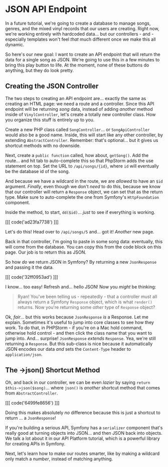 # JSON API Endpoint

In a future tutorial, we're going to create a database to manage songs, genres, and
the mixed vinyl records that our users are creating. Right now, we're working
entirely with hardcoded data... but our controllers - and - especially templates
won't feel *that* much different once we make this all dynamic.

So here's our new goal: I want to create an API endpoint that will return the data
for a single song as JSON. We're going to use this in a few minutes to bring this
play button to life. At the moment, none of these buttons do anything, but they
do look pretty.

## Creating the JSON Controller

The two steps to creating an API endpoint are... exactly the same as creating an
HTML page: we need a route and a controller. Since this API endpoint will be returning
*song* data, instead of adding *another* method inside of `VinylController`, let's
create a totally new controller class. How you organize this stuff is entirely up
to you.

Create a new PHP class called `SongController`... or `SongApiController` would also
be a good name. Inside, this will start like any other controller, by extending
`AbstractController`. Remember: that's optional... but it gives us shortcut methods
with no downside.

Next, create a `public function` called, how about, `getSong()`. Add the route...
and hit tab to auto-complete this so that PhpStorm adds the use statement on top.
Set the URL to `/api/songs/{id}`, where `id` will eventually be the database id
of the song.

And because we have a wildcard in the route, we are *allowed* to have an `$id`
argument. *Finally*, even though we don't *need* to do this, because we know that
our controller will return a `Response` object, we can set that as the return type.
Make sure to auto-complete the one from Symfony's `HttpFoundation` component.

Inside the method, to start, `dd($id)`... *just* to see if everything is
working.

[[[ code('ad23fa7738') ]]]

Let's do this! Head over to `/api/songs/5` and... got it! *Another* new page.

Back in that controller, I'm going to paste in some song data: eventually, this
will come from the database. You can copy this from the code block on this page.
Our job is to return this as JSON.

So how *do* we return JSON in Symfony? By returning a new `JsonResponse` and passing
it the data.

[[[ code('32ff0953ad') ]]]

I know... too easy! Refresh and... hello JSON! Now you *might* be thinking:

> Ryan! You've been telling us - repeatedly - that a controller must all
> always return a Symfony `Response` object, which is what `render()` returns.
> Now you're returning some *other* type of `Response` object?

Ok, *fair*... but this works because `JsonResponse` *is* a Response. Let me explain.
Sometimes it's useful to jump into core classes to see how they work. To do that,
in PHPStorm - if you're on a Mac hold command, otherwise hold control - and then
click the class name that you want to jump into. And... surprise! `JsonResponse`
*extends* `Response`. Yea, we're still returning a `Response`. But this sub-class
is nice because it automatically JSON encodes our data *and* sets the
`Content-Type` header to `application/json`.

## The ->json() Shortcut Method

Oh, and back in our controller, we can be even *lazier* by saying
`return $this->json($song)`... where `json()` is *another* shortcut method that
comes from `AbstractController`.

[[[ code('6499fe8656') ]]]

Doing this makes absolutely *no* difference because this is just a shortcut to return
... a `JsonResponse`!

If you're building a serious API, Symfony has a
`serializer` component that's really good at turning objects into JSON... and then
JSON back into objects. We talk a lot about it in our API Platform tutorial, which
is a powerful library for creating APIs in Symfony.

Next, let's learn how to make our routes smarter, like by making a wildcard only
match a *number*, instead of matching anything.
